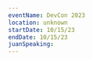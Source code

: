 ```yaml
---
eventName: DevCon 2023
location: unknown
startDate: 10/15/23
endDate: 10/15/23
juanSpeaking: 
---
```


